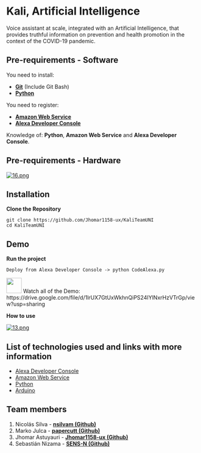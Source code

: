 # Kali, Artificial Intelligence
Voice assistant at scale, integrated with an Artificial Intelligence, that provides truthful information on prevention and health promotion in the context of the COVID-19 pandemic.

## Pre-requirements - Software

You need to install:
- **[Git](https://git-scm.com/downloads)** (Include Git Bash)
- **[Python](https://www.python.org/)**

You need to register:
- **[Amazon Web Service](https://aws.amazon.com/)**
- **[Alexa Developer Console](https://developer.amazon.com/alexa/console/ask)**

Knowledge of: **Python**, **Amazon Web Service** and **Alexa Developer Console**.

## Pre-requirements - Hardware

[![16.png](https://i.postimg.cc/pd62jGsw/16.png)](https://postimg.cc/Mc122D25)

## Installation
**Clone the Repository**
```
git clone https://github.com/Jhomar1158-ux/KaliTeamUNI
cd KaliTeamUNI
```

## Demo
**Run the project**
```
Deploy from Alexa Developer Console -> python CodeAlexa.py 
```
<img src="https://media.giphy.com/media/9pXJeo9aYzltjvmtuh/giphy.gif" width="40" height="40" />
Watch all of the Demo: https://drive.google.com/file/d/1lrUX7GtUxWkhnQiPS24IYlNxrHzVTrGp/view?usp=sharing

**How to use**

[![13.png](https://i.postimg.cc/5291RdTc/13.png)](https://postimg.cc/F762YqhG)



## List of technologies used and links with more information
- [Alexa Developer Console](https://developer.amazon.com/alexa/console/ask)
- [Amazon Web Service](https://aws.amazon.com/)
- [Python](https://www.python.org/) 
- [Arduino](https://www.arduino.cc/)

## Team members
1. Nicolás Silva - **[nsilvam (Github)](https://github.com/nsilvam)**
2. Marko Julca - **[papercutt (Github)](https://github.com/papercutt)**
3. Jhomar Astuyauri - **[Jhomar1158-ux (Github)](https://github.com/Jhomar1158-ux)**
4. Sebastián Nizama - **[SENS-N (Github)](https://github.com/SENS-N)**
